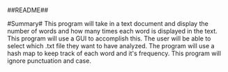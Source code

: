 ##README##

#Summary#
This program will take in a text document and display the number of words and how many times each word is displayed in the text. This program will use a GUI to accomplish this. The user will be able to select which .txt file they want to have analyzed. The program will use a hash map to keep track of each word and it's frequency. This program will ignore punctuation and case.


